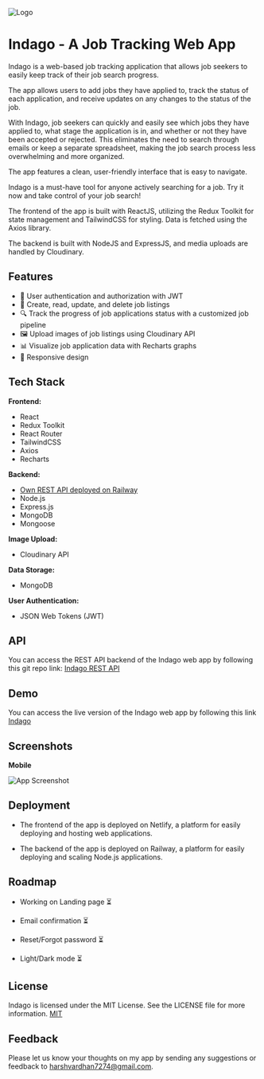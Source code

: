 
![Logo](https://res.cloudinary.com/die12ywpb/image/upload/v1677817637/indago/Minimalist_Brown_Music_Logo_fInstagrfam_stguyl.png)


# Indago - A Job Tracking Web App
Indago is a web-based job tracking application that allows job seekers to easily keep track of their job search progress.

The app allows users to add jobs they have applied to, track the status of each application, and receive updates on any changes to the status of the job.

With Indago, job seekers can quickly and easily see which jobs they have applied to, what stage the application is in, and whether or not they have been accepted or rejected. This eliminates the need to search through emails or keep a separate spreadsheet, making the job search process less overwhelming and more organized.

The app features a clean, user-friendly interface that is easy to navigate.

Indago is a must-have tool for anyone actively searching for a job. Try it now and take control of your job search!

The frontend of the app is built with ReactJS, utilizing the Redux Toolkit for state management and TailwindCSS for styling. Data is fetched using the Axios library.

The backend is built with NodeJS and ExpressJS, and media uploads are handled by Cloudinary.


## Features

- 🔐 User authentication and authorization with JWT
- 📝 Create, read, update, and delete job listings
- 🔍 Track the progress of job applications status with a customized job pipeline
- 🖼️ Upload images of job listings using Cloudinary API
- 📊 Visualize job application data with Recharts graphs
- 📲 Responsive design

## Tech Stack

**Frontend:** 
- React
- Redux Toolkit
- React Router
- TailwindCSS
- Axios
- Recharts

**Backend:** 
- [Own REST API deployed on Railway ](https://github.com/harsh7274v/indago-api)
- Node.js
- Express.js
- MongoDB
- Mongoose

**Image Upload:** 
- Cloudinary API

**Data Storage:** 
- MongoDB

**User Authentication:**
- JSON Web Tokens (JWT)
## API

You can access the REST API backend of the Indago web app by following this git repo link: [Indago REST API](https://github.com/harsh7274v/indago-api)


## Demo

You can access the live version of the Indago web app by following this link [Indago](https://indago-job.netlify.app)


## Screenshots

**Mobile**

![App Screenshot](https://res.cloudinary.com/die12ywpb/image/upload/v1677816631/indago/iphone-multiple-screens-mockup_iklivm.png)
## Deployment

- The frontend of the app is deployed on Netlify, a platform for easily deploying and hosting web applications.

- The backend of the app is deployed on Railway, a platform for easily deploying and scaling Node.js applications.


## Roadmap

- Working on Landing page ⏳

- Email confirmation ⏳

- Reset/Forgot password ⏳

- Light/Dark mode ⏳

## License
Indago is licensed under the MIT License. See the LICENSE file for more information.
[MIT](LICENSE)


## Feedback

Please let us know your thoughts on my app by sending any suggestions or feedback to harshvardhan7274@gmail.com.






